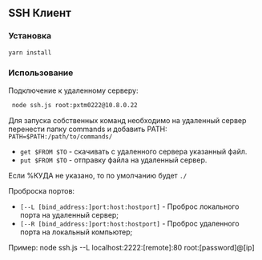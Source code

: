 ## SSH Клиент

### Установка 
```bash
yarn install
```

### Использование

Подключение к удаленному серверу:
```bash
 node ssh.js root:pxtm0222@10.8.0.22
```

Для запуска собственных команд необходимо на удаленный сервер перенести папку commands и добавить PATH: `PATH=$PATH:/path/to/commands/`
* `get $FROM $TO` - скачивать с удаленного сервера указанный файл.
* `put $FROM $TO` - отправку файла на удаленный сервер.

Если %КУДА не указано, то по умолчанию будет `./`

Проброска портов:
* `[--L [bind_address:]port:host:hostport]` - Проброс локального порта на удаленный сервер;
* `[--R [bind_address:]port:host:hostport]` - Проброс удаленного порта на локальный компьютер;

Пример: node ssh.js --L localhost:2222:[remote]:80 root:[password]@[ip]

